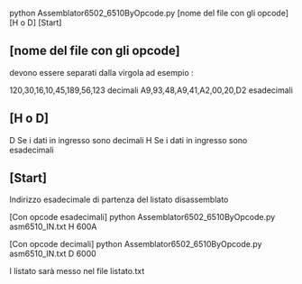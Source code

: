 
python Assemblator6502_6510ByOpcode.py [nome del file con gli opcode] [H o D] [Start]

## [nome del file con gli opcode]
devono essere separati dalla virgola
ad esempio :

120,30,16,10,45,189,56,123 decimali
A9,93,48,A9,41,A2,00,20,D2 esadecimali

## [H o D]
D Se i dati in ingresso sono decimali
H Se i dati in ingresso sono esadecimali

## [Start]
Indirizzo esadecimale di partenza del listato disassemblato

[Con opcode esadecimali]
python Assemblator6502_6510ByOpcode.py asm6510_IN.txt H 600A

[Con opcode decimali]
python Assemblator6502_6510ByOpcode.py asm6510_IN.txt D 6000

I listato sarà messo nel file listato.txt


